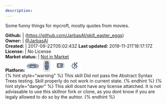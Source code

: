 ```yaml
---
description: 
---
```

Some funny things for mycroft, mostly quotes from movies.

**Github:** | (https://github.com/JarbasAl/skill_easter_eggs)  
**Owner:** | [@JarbasAl](https://github.com/JarbasAl)  
**Created:** | 2017-09-22T05:02:43Z  **Last updated:** 2019-11-21T18:17:17Z  
**License:** | No License  
**Market status:** | [Not in Market](https://market.mycroft.ai/skill/)  
**Platform:**   ![](.gitbook/assets/mark-1-icon.png)  ![](.gitbook/assets/mark-2-icon.png)  ![](.gitbook/assets/picroft-icon.png)  ![](.gitbook/assets/kde.png)   
{% hint style="warning" %}
This skill Did not pass the Abstract Syntax Trees testing. Skill properly do not work in current state.
{% endhint %}
{% hint style="danger" %}
This skill dosnt have any license attatched. It is not adviasable to use this skillnor fork or clone, as you dont know if you are legaly allowed to do so by the auhtor.
{% endhint %}
